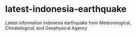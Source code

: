 # latest-indonesia-earthquake
Latest information Indonesia earthquake from Meteorological, Climatological, and Geophysical Agency
